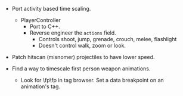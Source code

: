 - Port activity based time scaling.
    - PlayerController
        - Port to C++.
        - Reverse engineer the `actions` field.
            - Controls shoot, jump, grenade, crouch, melee, flashlight
            - Doesn't control walk, zoom or look.

- Patch hitscan (misnomer) projectiles to have lower speed.

- Find a way to timescale first person weapon animations.
    - Look for \fp\fp in tag browser. Set a data breakpoint on an animation's tag.